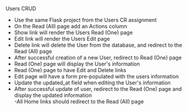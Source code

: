 Users CRUD

- Use the same Flask project from the Users CR assignment  
- On the Read (All) page add an Actions column
- Show link will render the Users Read (One) page
- Edit link will render the Users Edit page
- Delete link will delete the User from the database, and redirect to the Read (All) page
- After successful creation of a new User, redirect to Read (One) page
- Read (One) page will display the User's information  
- Read (One) page to have Edit and Delete links  
- Edit page will have a form pre-populated with the users information  
- Update the updated_at field when editing the User's information  
- After successful update of user, redirect to the Read (One) page and display the updated information  
-All Home links should redirect to the Read (All) page
